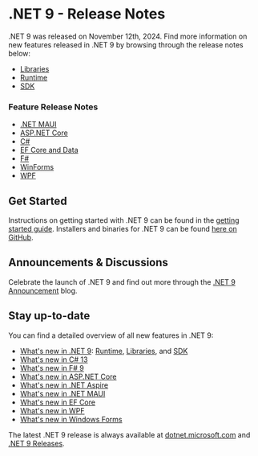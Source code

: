 # .NET 9 - Release Notes

.NET 9 was released on November 12th, 2024. Find more information on new features released in .NET 9 by browsing through the release notes below:

* [Libraries](./libraries.md)
* [Runtime](./runtime.md)
* [SDK](./sdk.md)

### Feature Release Notes

* [.NET MAUI](./dotnetmaui.md)
* [ASP.NET Core](./aspnetcore.md)
* [C#](./csharp.md)
* [EF Core and Data](./efcoreanddata.md)
* [F#](./fsharp.md)
* [WinForms](./winforms.md)
* [WPF](./wpf.md)

## Get Started

Instructions on getting started with .NET 9 can be found in the [getting started guide](../../get-started.md). Installers and binaries for .NET 9 can be found [here on GitHub](./9.0.0.md).

## Announcements & Discussions

Celebrate the launch of .NET 9 and find out more through the [.NET 9 Announcement](https://aka.ms/dotnet9) blog.


## Stay up-to-date

You can find a detailed overview of all new features in .NET 9:

- [What's new in .NET 9](https://learn.microsoft.com/dotnet/core/whats-new/dotnet-9/overview): [Runtime](https://learn.microsoft.com/dotnet/core/whats-new/dotnet-9/runtime), [Libraries](https://learn.microsoft.com/dotnet/core/whats-new/dotnet-9/libraries), and [SDK](https://learn.microsoft.com/dotnet/core/whats-new/dotnet-9/sdk)
- [What's new in C# 13](https://learn.microsoft.com/dotnet/csharp/whats-new/csharp-13)
- [What's new in F# 9](https://learn.microsoft.com/dotnet/fsharp/whats-new/fsharp-9)
- [What's new in ASP.NET Core](https://learn.microsoft.com/aspnet/core/release-notes/aspnetcore-9.0)
- [What's new in .NET Aspire](https://learn.microsoft.com/dotnet/aspire/whats-new/)
- [What's new in .NET MAUI](https://learn.microsoft.com/dotnet/maui/whats-new/dotnet-9)
- [What's new in EF Core](https://learn.microsoft.com/ef/core/what-is-new/ef-core-9.0/whatsnew)
- [What's new in WPF](https://learn.microsoft.com/dotnet/desktop/wpf/whats-new/net90)
- [What's new in Windows Forms](https://learn.microsoft.com/dotnet/desktop/winforms/whats-new/net90)

The latest .NET 9 release is always available at [dotnet.microsoft.com](https://dotnet.microsoft.com/download/dotnet/9.0) and [.NET 9 Releases](../../README.md).
